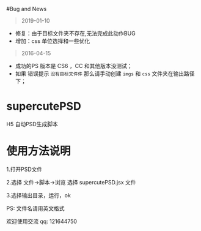 #Bug and News

> 2019-01-10
- 修复：由于目标文件夹不存在,无法完成此动作BUG
- 增加：css 单位选择和一些优化

> 2016-04-15

- 成功的PS 版本是  CS6  ，CC 和其他版本没测试；
- 如果 错误提示 `没有目标文件件` 那么请手动创建  `imgs` 和 `css` 文件夹在输出路径下；


# supercutePSD
H5 自动PSD生成脚本
# 使用方法说明

1.打开PSD文件

2.选择 文件->脚本->浏览 选择 supercutePSD.jsx 文件

3.选择输出目录，运行，ok

PS: 文件名请用英文格式

欢迎使用交流 qq: 121644750
